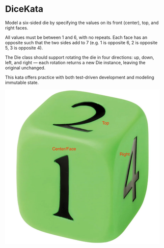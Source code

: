 # DiceKata
Model a six-sided die by specifying the values on its front (center), top, and right faces. 

All values must be between 1 and 6, with no repeats. Each face has an opposite such that the two sides add to 7 (e.g. 1 is opposite 6, 2 is opposite 5, 3 is opposite 4).

The Die class should support rotating the die in four directions: up, down, left, and right — each rotation returns a new Die instance, leaving the original unchanged.

This kata offers practice with both test-driven development and modeling immutable state.

![Die With labels](./Die%20w.Text.jpg)
